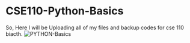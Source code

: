 # CSE110-Python-Basics
So, Here I will be Uploading all of my files and backup codes for cse 110 biacth.
![PYTHON-Basics](https://cdn.discordapp.com/attachments/751011464747417650/770261493002141766/68747470733a2f2f65372e706e676567672e636f6d2f706e67696d616765732f3939372f36332f706e672d636c6970617274.png)
